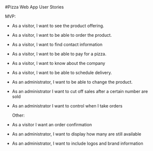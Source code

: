 #Pizza Web App User Stories

  
MVP:
  
- As a visitor, I want to see the product offering.
- As a visitor, I want to be able to order the product.
- As a visitor, I want to find contact information
- As a visitor, I want to be able to pay for a pizza.
- As a visitor, I want to know about the company
- As a visitor, I want to be able to schedule delivery.
- As an administrator, I want to be able to change the product.
- As an administrator I want to cut off sales after a certain number are sold
- As an administrator I want to control when I take orders
  
  
  Other:
- As a visitor I want an order confirmation
- As an administrator, I want to display how many are still available
- As an administrator, I want to include logos and brand information
  
